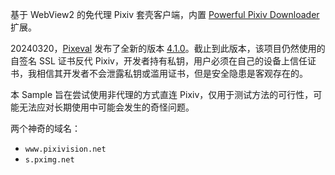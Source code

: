 
基于 WebView2 的免代理 Pixiv 套壳客户端，内置 [Powerful Pixiv Downloader](https://github.com/xuejianxianzun/PixivBatchDownloader) 扩展。

20240320，[Pixeval](https://github.com/Pixeval/Pixeval) 发布了全新的版本 [4.1.0](https://github.com/Pixeval/Pixeval/releases/tag/4.1.0)。截止到此版本，该项目仍然使用的自签名 SSL 证书反代 Pixiv，开发者持有私钥，用户必须在自己的设备上信任证书，我相信其开发者不会泄露私钥或滥用证书，但是安全隐患是客观存在的。

本 Sample 旨在尝试使用非代理的方式直连 Pixiv，仅用于测试方法的可行性，可能无法应对长期使用中可能会发生的奇怪问题。

两个神奇的域名：

- `www.pixivision.net`
- `s.pximg.net`